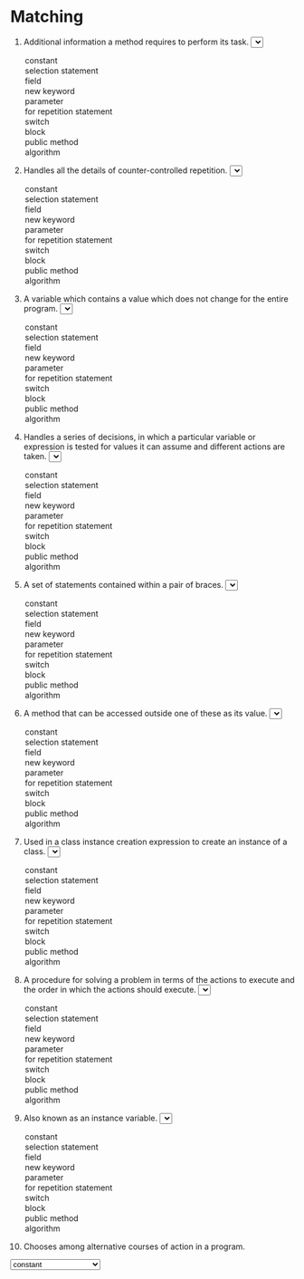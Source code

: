 <!-- this worksheet covers chapters 3, 4, 5 of Deitel -->
# Matching

1. Additional information a method requires to perform its task.
   <select name="matching-01">
   <option value="constant">constant</option>
   <option value="selection statement">selection statement</option>
   <option value="field">field</option>
   <option value="new keyword">new keyword</option>
   <option value="parameter">parameter</option>
   <option value="for repetition statement">for repetition statement</option>
   <option value="switch">switch</option>
   <option value="block">block</option>
   <option value="public method">public method</option>
   <option value="algorithm">algorithm</option>
   </select>
2. Handles all the details of counter-controlled repetition.
   <select name="matching-02">
   <option value="constant">constant</option>
   <option value="selection statement">selection statement</option>
   <option value="field">field</option>
   <option value="new keyword">new keyword</option>
   <option value="parameter">parameter</option>
   <option value="for repetition statement">for repetition statement</option>
   <option value="switch">switch</option>
   <option value="block">block</option>
   <option value="public method">public method</option>
   <option value="algorithm">algorithm</option>
   </select>

3. A variable which contains a value which does not change for the entire program.
   <select name="matching-03">
   <option value="constant">constant</option>
   <option value="selection statement">selection statement</option>
   <option value="field">field</option>
   <option value="new keyword">new keyword</option>
   <option value="parameter">parameter</option>
   <option value="for repetition statement">for repetition statement</option>
   <option value="switch">switch</option>
   <option value="block">block</option>
   <option value="public method">public method</option>
   <option value="algorithm">algorithm</option>
   </select>

4. Handles a series of decisions, in which a particular variable or expression is tested for values it can assume and different actions are taken.
   <select name="matching-04">
   <option value="constant">constant</option>
   <option value="selection statement">selection statement</option>
   <option value="field">field</option>
   <option value="new keyword">new keyword</option>
   <option value="parameter">parameter</option>
   <option value="for repetition statement">for repetition statement</option>
   <option value="switch">switch</option>
   <option value="block">block</option>
   <option value="public method">public method</option>
   <option value="algorithm">algorithm</option>
   </select>

5. A set of statements contained within a pair of braces.
   <select name="matching-05">
   <option value="constant">constant</option>
   <option value="selection statement">selection statement</option>
   <option value="field">field</option>
   <option value="new keyword">new keyword</option>
   <option value="parameter">parameter</option>
   <option value="for repetition statement">for repetition statement</option>
   <option value="switch">switch</option>
   <option value="block">block</option>
   <option value="public method">public method</option>
   <option value="algorithm">algorithm</option>
   </select>

6. A method that can be accessed outside one of these as its value.
   <select name="matching-06">
   <option value="constant">constant</option>
   <option value="selection statement">selection statement</option>
   <option value="field">field</option>
   <option value="new keyword">new keyword</option>
   <option value="parameter">parameter</option>
   <option value="for repetition statement">for repetition statement</option>
   <option value="switch">switch</option>
   <option value="block">block</option>
   <option value="public method">public method</option>
   <option value="algorithm">algorithm</option>
   </select>

7. Used in a class instance creation expression to create an instance of a class.
   <select name="matching-07">
   <option value="constant">constant</option>
   <option value="selection statement">selection statement</option>
   <option value="field">field</option>
   <option value="new keyword">new keyword</option>
   <option value="parameter">parameter</option>
   <option value="for repetition statement">for repetition statement</option>
   <option value="switch">switch</option>
   <option value="block">block</option>
   <option value="public method">public method</option>
   <option value="algorithm">algorithm</option>
   </select>

8. A procedure for solving a problem in terms of the actions to execute and the order in which the actions should execute.
   <select name="matching-08">
   <option value="constant">constant</option>
   <option value="selection statement">selection statement</option>
   <option value="field">field</option>
   <option value="new keyword">new keyword</option>
   <option value="parameter">parameter</option>
   <option value="for repetition statement">for repetition statement</option>
   <option value="switch">switch</option>
   <option value="block">block</option>
   <option value="public method">public method</option>
   <option value="algorithm">algorithm</option>
   </select>

9. Also known as an instance variable.
   <select name="matching-09">
   <option value="constant">constant</option>
   <option value="selection statement">selection statement</option>
   <option value="field">field</option>
   <option value="new keyword">new keyword</option>
   <option value="parameter">parameter</option>
   <option value="for repetition statement">for repetition statement</option>
   <option value="switch">switch</option>
   <option value="block">block</option>
   <option value="public method">public method</option>
   <option value="algorithm">algorithm</option>
   </select>

10. Chooses among alternative courses of action in a program.
   <select name="matching-10">
   <option value="constant">constant</option>
   <option value="selection statement">selection statement</option>
   <option value="field">field</option>
   <option value="new keyword">new keyword</option>
   <option value="parameter">parameter</option>
   <option value="for repetition statement">for repetition statement</option>
   <option value="switch">switch</option>
   <option value="block">block</option>
   <option value="public method">public method</option>
   <option value="algorithm">algorithm</option>
   </select>
